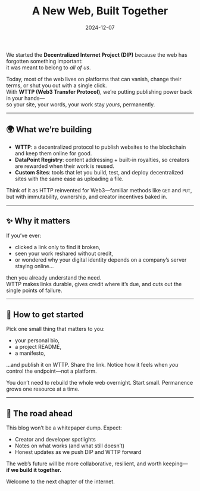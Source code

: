 ﻿---
slug: welcome-2025
title: A New Web, Built Together
date: 2024-12-07
authors: [dip-team]
tags: [welcome, dip, wttp, web3, decentralized-internet]
---

We started the **Decentralized Internet Project (DIP)** because the web has forgotten something important:  
it was meant to belong to *all of us*.  

Today, most of the web lives on platforms that can vanish, change their terms, or shut you out with a single click.  
With **WTTP (Web3 Transfer Protocol)**, we’re putting publishing power back in your hands—  
so your site, your words, your work stay *yours*, permanently.

<!-- truncate -->

---

## 🌍 What we’re building
- **WTTP**: a decentralized protocol to publish websites to the blockchain and keep them online for good.  
- **DataPoint Registry**: content addressing + built-in royalties, so creators are rewarded when their work is reused.  
- **Custom Sites**: tools that let you build, test, and deploy decentralized sites with the same ease as uploading a file.  

Think of it as HTTP reinvented for Web3—familiar methods like `GET` and `PUT`, but with immutability, ownership, and creator incentives baked in.

---

## ✨ Why it matters
If you’ve ever:
- clicked a link only to find it broken,  
- seen your work reshared without credit,  
- or wondered why your digital identity depends on a company’s server staying online…  

then you already understand the need.  
WTTP makes links durable, gives credit where it’s due, and cuts out the single points of failure.

---

## 🚀 How to get started
Pick one small thing that matters to you:
- your personal bio,  
- a project README,  
- a manifesto,  

…and publish it on WTTP. Share the link. Notice how it feels when *you* control the endpoint—not a platform.

<Callout type="info">
You don’t need to rebuild the whole web overnight. Start small. Permanence grows one resource at a time.
</Callout>

---

## 🤝 The road ahead
This blog won’t be a whitepaper dump. Expect:
- Creator and developer spotlights  
- Notes on what works (and what still doesn’t)  
- Honest updates as we push DIP and WTTP forward  

The web’s future will be more collaborative, resilient, and worth keeping—  
**if we build it together.**

Welcome to the next chapter of the internet.  

